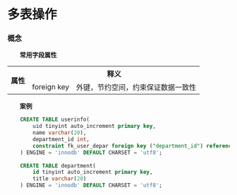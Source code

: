 # 多表操作
### 概念
&emsp;&emsp;**常用字段属性**
<table>
    <tr>
        <th rowspan="2">属性</th>
        <th colspan="2">释义</th>
    </tr>
    <tr>
        <td>foreign key</td>
        <td>外键，节约空间，约束保证数据一致性</td>
    </tr>
</table>

&emsp;&emsp;**案例**
```sql
    CREATE TABLE userinfo(
        uid tinyint auto_increment primary key,
        name varchar(20),
        department_id int,
        constraint fk_user_depar foreign key ("department_id") references department("id")
    ) ENGINE = 'innodb' DEFAULT CHARSET = 'utf8';
    
    CREATE TABLE department(
        id tinyint auto_increment primary key,
        title varchar(20)
    ) ENGINE = 'innodb' DEFAULT CHARSET = 'utf8';


```








































